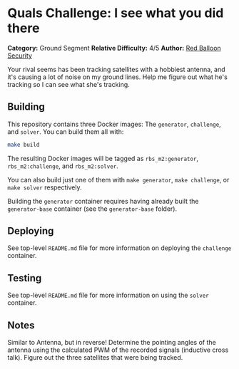 # Quals Challenge: I see what you did there #

**Category:** Ground Segment
**Relative Difficulty:** 4/5
**Author:** [Red Balloon Security](https://www.redballoonsecurity.com/)

Your rival seems has been tracking satellites with a hobbiest antenna,
and it's causing a lot of noise on my ground lines. Help me figure out
what he's tracking so I can see what she's tracking.


## Building ##

This repository contains three Docker images: The `generator`, `challenge`,
and `solver`. You can build them all with:

```sh
make build
```

The resulting Docker images will be tagged as `rbs_m2:generator`,
`rbs_m2:challenge`, and `rbs_m2:solver`.

You can also build just one of them with `make generator`, `make challenge`,
or `make solver` respectively.

Building the `generator` container requires having already built the
`generator-base` container (see the `generator-base` folder).


## Deploying ##

See top-level `README.md` file for more information on deploying the
`challenge` container.


## Testing ##

See top-level `README.md` file for more information on using the `solver`
container.


## Notes ##

Similar to Antenna, but in reverse! Determine the pointing angles of the
antenna using the calculated PWM of the recorded signals (inductive cross
talk). Figure out the three satellites that were being tracked.
